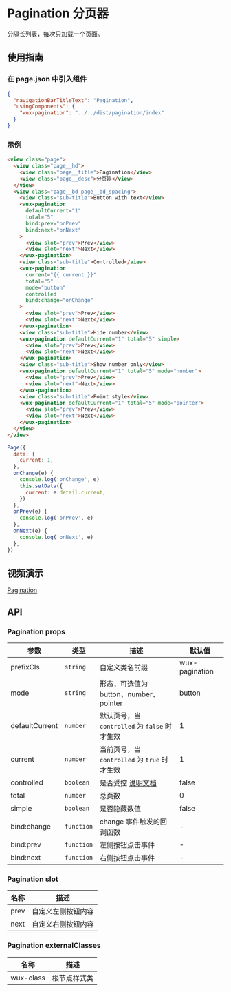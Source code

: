 # Pagination 分页器

分隔长列表，每次只加载一个页面。

## 使用指南

### 在 page.json 中引入组件

```json
{
  "navigationBarTitleText": "Pagination",
  "usingComponents": {
    "wux-pagination": "../../dist/pagination/index"
  }
}
```

### 示例

```html
<view class="page">
  <view class="page__hd">
    <view class="page__title">Pagination</view>
    <view class="page__desc">分页器</view>
  </view>
  <view class="page__bd page__bd_spacing">
    <view class="sub-title">Button with text</view>
    <wux-pagination
      defaultCurrent="1"
      total="5"
      bind:prev="onPrev"
      bind:next="onNext"
    >
      <view slot="prev">Prev</view>
      <view slot="next">Next</view>
    </wux-pagination>
    <view class="sub-title">Controlled</view>
    <wux-pagination
      current="{{ current }}"
      total="5"
      mode="button"
      controlled
      bind:change="onChange"
    >
      <view slot="prev">Prev</view>
      <view slot="next">Next</view>
    </wux-pagination>
    <view class="sub-title">Hide number</view>
    <wux-pagination defaultCurrent="1" total="5" simple>
      <view slot="prev">Prev</view>
      <view slot="next">Next</view>
    </wux-pagination>
    <view class="sub-title">Show number only</view>
    <wux-pagination defaultCurrent="1" total="5" mode="number">
      <view slot="prev">Prev</view>
      <view slot="next">Next</view>
    </wux-pagination>
    <view class="sub-title">Point style</view>
    <wux-pagination defaultCurrent="1" total="5" mode="pointer">
      <view slot="prev">Prev</view>
      <view slot="next">Next</view>
    </wux-pagination>
  </view>
</view>
```

```js
Page({
  data: {
    current: 1,
  },
  onChange(e) {
    console.log('onChange', e)
    this.setData({
      current: e.detail.current,
    })
  },
  onPrev(e) {
    console.log('onPrev', e)
  },
  onNext(e) {
    console.log('onNext', e)
  },
})
```

## 视频演示

[Pagination](./_media/pagination.mp4 ':include :type=iframe width=375px height=667px')

## API

### Pagination props

| 参数           | 类型       | 描述                                          | 默认值         |
| -------------- | ---------- | --------------------------------------------- | -------------- |
| prefixCls      | `string`   | 自定义类名前缀                                | wux-pagination |
| mode           | `string`   | 形态，可选值为 button、number、pointer        | button         |
| defaultCurrent | `number`   | 默认页号，当 `controlled` 为 `false` 时才生效 | 1              |
| current        | `number`   | 当前页号，当 `controlled` 为 `true` 时才生效  | 1              |
| controlled     | `boolean`  | 是否受控 [说明文档](controlled.md)            | false          |
| total          | `number`   | 总页数                                        | 0              |
| simple         | `boolean`  | 是否隐藏数值                                  | false          |
| bind:change    | `function` | change 事件触发的回调函数                     | -              |
| bind:prev      | `function` | 左侧按钮点击事件                              | -              |
| bind:next      | `function` | 右侧按钮点击事件                              | -              |

### Pagination slot

| 名称 | 描述               |
| ---- | ------------------ |
| prev | 自定义左侧按钮内容 |
| next | 自定义右侧按钮内容 |

### Pagination externalClasses

| 名称      | 描述         |
| --------- | ------------ |
| wux-class | 根节点样式类 |
